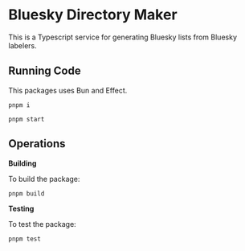 # Bluesky Directory Maker

This is a Typescript service for generating Bluesky lists from Bluesky labelers.

## Running Code

This packages uses Bun and Effect.

```
pnpm i
```

```
pnpm start
```

## Operations

**Building**

To build the package:

```sh
pnpm build
```

**Testing**

To test the package:

```sh
pnpm test
```
